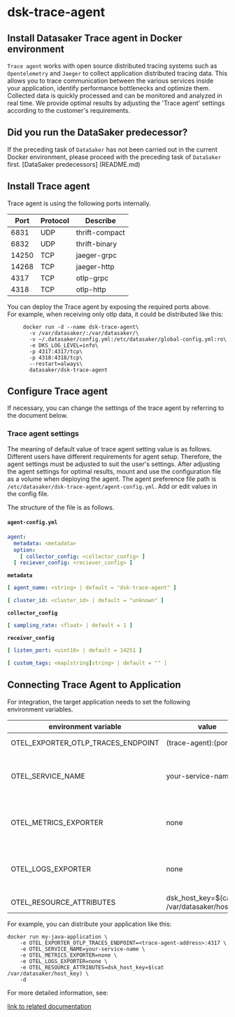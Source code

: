 # dsk-trace-agent

## Install Datasaker Trace agent in Docker environment

`Trace agent` works with open source distributed tracing systems such as `Opentelemetry` and `Jaeger` to collect application distributed tracing data. This allows you to trace communication between the various services inside your application, identify performance bottlenecks and optimize them. Collected data is quickly processed and can be monitored and analyzed in real time. We provide optimal results by adjusting the 'Trace agent' settings according to the customer's requirements.

## Did you run the DataSaker predecessor?

If the preceding task of `DataSaker` has not been carried out in the current Docker environment, please proceed with the preceding task of `DataSaker` first. [DataSaker predecessors] (README.md)

## Install Trace agent

Trace agent is using the following ports internally.

| Port | Protocol | Describe |
| ----- | -------- | -------------- |
| 6831 | UDP | thrift-compact |
| 6832 | UDP | thrift-binary |
| 14250 | TCP | jaeger-grpc |
| 14268 | TCP | jaeger-http |
| 4317 | TCP | otlp-grpc |
| 4318 | TCP | otlp-http |

You can deploy the Trace agent by exposing the required ports above.\
For example, when receiving only otlp data, it could be distributed like this:
```shell
     docker run -d --name dsk-trace-agent\
       -v /var/datasaker/:/var/datasaker/\
       -v ~/.datasaker/config.yml:/etc/datasaker/global-config.yml:ro\
       -e DKS_LOG_LEVEL=info\
       -p 4317:4317/tcp\
       -p 4318:4318/tcp\
       --restart=always\
       datasaker/dsk-trace-agent
```
## Configure Trace agent

If necessary, you can change the settings of the trace agent by referring to the document below.

### Trace agent settings

The meaning of default value of trace agent setting value is as follows. Different users have different requirements for agent setup. Therefore, the agent settings must be adjusted to suit the user's settings. After adjusting the agent settings for optimal results, mount and use the configuration file as a volume when deploying the agent. The agent preference file path is `/etc/datasaker/dsk-trace-agent/agent-config.yml`. Add or edit values ​​in the config file.

The structure of the file is as follows.

#### `agent-config.yml`
```yaml
agent:
  metadata: <metadata>
  option:
    [ collector_config: <collector_config> ]
  [ reciever_config: <reciever_config> ]
```
**`metadata`**
```yaml
[ agent_name: <string> | default = "dsk-trace-agent" ]

[ cluster_id: <cluster_id> | default = "unknown" ]
```
**`collector_config`**
```yaml
[ sampling_rate: <float> | default = 1 ]
```
**`receiver_config`**
```yaml
[ listen_port: <uint16> | default = 14251 ]

[ custom_tags: <map[string]string> | default = "" ]
```
## Connecting Trace Agent to Application

For integration, the target application needs to set the following environment variables.

| environment variable | value | Description |
| -------------------------------------- | ---------------------------------------------- | ------------------ |
| OTEL\_EXPORTER\_OTLP\_TRACES\_ENDPOINT | (trace-agent):(port) | trace-agent address |
| OTEL\_SERVICE\_NAME | your-service-name | The name of the service you want displayed on the screen |
| OTEL\_METRICS\_EXPORTER | none | For preventing unnecessary metric data creation |
| OTEL\_LOGS\_EXPORTER | none | For preventing unnecessary log data creation |
| OTEL\_RESOURCE\_ATTRIBUTES | dsk\_host\_key=$(cat /var/datasaker/host\_key) | - |

For example, you can distribute your application like this:
```shell
docker run my-java-application \
    -e OTEL_EXPORTER_OTLP_TRACES_ENDPOINT=<trace-agent-address>:4317 \
    -e OTEL_SERVICE_NAME=your-service-name \
    -e OTEL_METRICS_EXPORTER=none \
    -e OTEL_LOGS_EXPORTER=none \
    -e OTEL_RESOURCE_ATTRIBUTES=dsk_host_key=$(cat /var/datasaker/host_key) \
    -d
```
For more detailed information, see:

[link to related documentation](https://github.com/datasaker/documentation/tree/main/settings/dsk-trace-agent/Instrumentation)